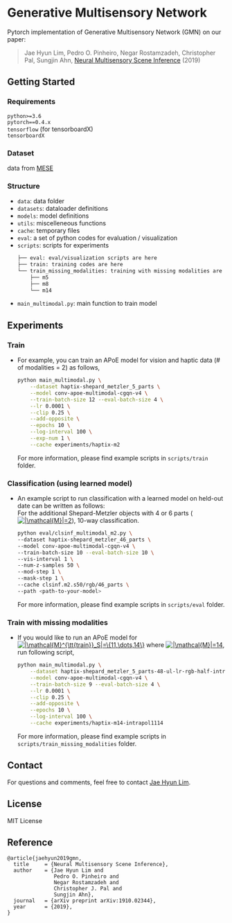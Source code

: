 # Generative Multisensory Network
Pytorch implementation of Generative Multisensory Network (GMN) on our paper: 
> Jae Hyun Lim, Pedro O. Pinheiro, Negar Rostamzadeh, Christopher Pal, Sungjin Ahn, [Neural Multisensory Scene Inference](https://arxiv.org/abs/1910.02344) (2019)

<!-- ## Introduction
Please check out [our project website](https://sites.google.com/view/generative-multisensory-net)!
-->

## Getting Started

### Requirements
`python>=3.6`  
`pytorch==0.4.x`  
`tensorflow` (for tensorboardX)  
`tensorboardX`  

### Dataset
data from [MESE](https://github.com/lim0606/multisensory-embodied-3D-scene-environment)  

### Structure
- `data`: data folder
- `datasets`: dataloader definitions
- `models`: model definitions
- `utils`: miscelleneous functions
- `cache`: temporary files
- `eval`: a set of python codes for evaluation / visualization
- `scripts`: scripts for experiments
  ```sh
  ├── eval: eval/visualization scripts are here
  ├── train: training codes are here
  └── train_missing_modalities: training with missing modalities are here
      ├── m5
      ├── m8
      └── m14
  ```
- `main_multimodal.py`: main function to train model

## Experiments
### Train
- For example, you can train an APoE model for vision and haptic data (# of modalities = 2) as follows,  
  ```sh
  python main_multimodal.py \
      --dataset haptix-shepard_metzler_5_parts \
      --model conv-apoe-multimodal-cgqn-v4 \
      --train-batch-size 12 --eval-batch-size 4 \
      --lr 0.0001 \
      --clip 0.25 \
      --add-opposite \
      --epochs 10 \
      --log-interval 100 \
      --exp-num 1 \
      --cache experiments/haptix-m2
  ```  
  For more information, please find example scripts in `scripts/train` folder.  

### Classification (using learned model)
- An example script to run classification with a learned model on held-out date can be written as follows:  
  For the additional Shepard-Metzler objects with 4 or 6 parts (<a href="https://www.codecogs.com/eqnedit.php?latex=|\mathcal{M}|=2" target="_blank"><img src="https://latex.codecogs.com/gif.latex?|\mathcal{M}|=2" title="|\mathcal{M}|=2" /></a>), 10-way classification.  
  ```sh
  python eval/clsinf_multimodal_m2.py \
  --dataset haptix-shepard_metzler_46_parts \
  --model conv-apoe-multimodal-cgqn-v4 \
  --train-batch-size 10 --eval-batch-size 10 \
  --vis-interval 1 \
  --num-z-samples 50 \
  --mod-step 1 \
  --mask-step 1 \
  --cache clsinf.m2.s50/rgb/46_parts \
  --path <path-to-your-model>
  ```  
  For more information, please find example scripts in `scripts/eval` folder.  

### Train with missing modalities
- If you would like to run an APoE model for <a href="https://www.codecogs.com/eqnedit.php?latex=|\mathcal{M}^{\tt{train}}_S|=\{11,\dots,14\}" target="_blank"><img src="https://latex.codecogs.com/gif.latex?|\mathcal{M}^{\tt{train}}_S|=\{11,\dots,14\}" title="|\mathcal{M}^{\tt{train}}_S|=\{11,\dots,14\}" /></a> where <a href="https://www.codecogs.com/eqnedit.php?latex=|\mathcal{M}|=14" target="_blank"><img src="https://latex.codecogs.com/gif.latex?|\mathcal{M}|=14" title="|\mathcal{M}|=14" /></a>, run following script,  
  ```sh
  python main_multimodal.py \
      --dataset haptix-shepard_metzler_5_parts-48-ul-lr-rgb-half-intrapol1114 \
      --model conv-apoe-multimodal-cgqn-v4 \
      --train-batch-size 9 --eval-batch-size 4 \
      --lr 0.0001 \
      --clip 0.25 \
      --add-opposite \
      --epochs 10 \
      --log-interval 100 \
      --cache experiments/haptix-m14-intrapol1114
  ```
  For more information, please find example scripts in `scripts/train_missing_modalities` folder.  

## Contact
For questions and comments, feel free to contact [Jae Hyun Lim](mailto:jae.hyun.lim@umontreal.ca).

## License
MIT License

## Reference
```
@article{jaehyun2019gmn,
  title     = {Neural Multisensory Scene Inference},
  author    = {Jae Hyun Lim and
               Pedro O. Pinheiro and
               Negar Rostamzadeh and
               Christopher J. Pal and
               Sungjin Ahn},
  journal   = {arXiv preprint arXiv:1910.02344},
  year      = {2019},
}
```
